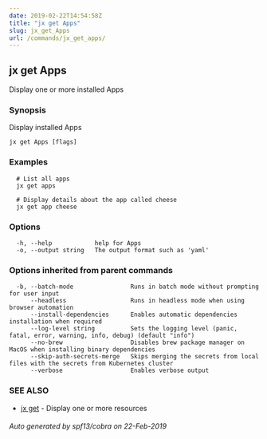 ```yaml
---
date: 2019-02-22T14:54:58Z
title: "jx get Apps"
slug: jx_get_Apps
url: /commands/jx_get_apps/
---
```

## jx get Apps

Display one or more installed Apps

### Synopsis

Display installed Apps

```
jx get Apps [flags]
```

### Examples

```
  # List all apps
  jx get apps
  
  # Display details about the app called cheese
  jx get app cheese
```

### Options

```
  -h, --help            help for Apps
  -o, --output string   The output format such as 'yaml'
```

### Options inherited from parent commands

```
  -b, --batch-mode                Runs in batch mode without prompting for user input
      --headless                  Runs in headless mode when using browser automation
      --install-dependencies      Enables automatic dependencies installation when required
      --log-level string          Sets the logging level (panic, fatal, error, warning, info, debug) (default "info")
      --no-brew                   Disables brew package manager on MacOS when installing binary dependencies
      --skip-auth-secrets-merge   Skips merging the secrets from local files with the secrets from Kubernetes cluster
      --verbose                   Enables verbose output
```

### SEE ALSO

* [jx get](/commands/jx_get/)	 - Display one or more resources

###### Auto generated by spf13/cobra on 22-Feb-2019
